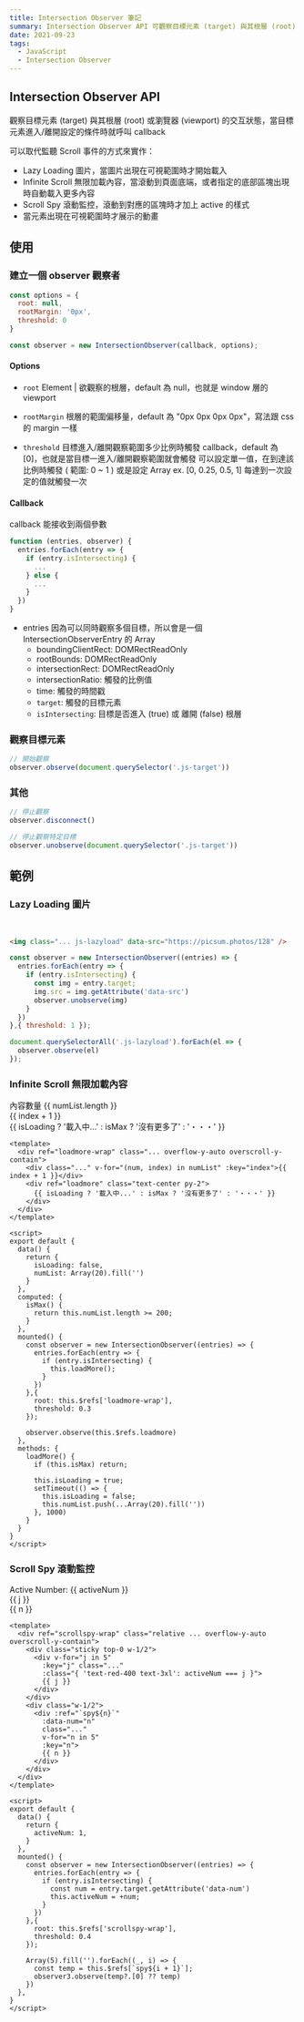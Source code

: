 ```yaml
---
title: Intersection Observer 筆記
summary: Intersection Observer API 可觀察目標元素 (target) 與其根層 (root) 或瀏覽器 (viewport) 的交互狀態，當目標元素進入/離開設定的條件時就呼叫 callback
date: 2021-09-23
tags: 
  - JavaScript
  - Intersection Observer
---
```


## Intersection Observer API
觀察目標元素 (target) 與其根層 (root) 或瀏覽器 (viewport) 的交互狀態，當目標元素進入/離開設定的條件時就呼叫 callback

可以取代監聽 Scroll 事件的方式來實作：
- Lazy Loading 圖片，當圖片出現在可視範圍時才開始載入
- Infinite Scroll 無限加載內容，當滾動到頁面底端，或者指定的底部區塊出現時自動載入更多內容
- Scroll Spy 滾動監控，滾動到對應的區塊時才加上 active 的樣式
- 當元素出現在可視範圍時才展示的動畫

## 使用
### 建立一個 observer 觀察者
```js
const options = {
  root: null,
  rootMargin: '0px',
  threshold: 0
}

const observer = new IntersectionObserver(callback, options);
```

#### Options

- `root`
Element | 欲觀察的根層，default 為 null，也就是 window 層的 viewport

- `rootMargin`
根層的範圍偏移量，default 為 "0px 0px 0px 0px"，寫法跟 css 的 margin 一樣

- `threshold`
目標進入/離開觀察範圍多少比例時觸發 callback，default 為 [0]，也就是當目標一進入/離開觀察範圍就會觸發
可以設定單一值，在到達該比例時觸發 ( 範圍: 0 ~ 1 )
或是設定 Array ex. [0, 0.25, 0.5, 1] 每達到一次設定的值就觸發一次

#### Callback
callback 能接收到兩個參數
```js
function (entries, observer) {
  entries.forEach(entry => {
    if (entry.isIntersecting) {
      ...
    } else {
      ...
    }
  })
}
```

- entries
因為可以同時觀察多個目標，所以會是一個 IntersectionObserverEntry 的 Array
  - boundingClientRect: DOMRectReadOnly
  - rootBounds: DOMRectReadOnly
  - intersectionRect: DOMRectReadOnly
  - intersectionRatio: 觸發的比例值
  - time: 觸發的時間戳
  - `target`: 觸發的目標元素
  - `isIntersecting`: 目標是否進入 (true) 或 離開 (false) 根層

### 觀察目標元素
```js
// 開始觀察
observer.observe(document.querySelector('.js-target'))
```

### 其他
```js
// 停止觀察
observer.disconnect()

// 停止觀察特定目標
observer.unobserve(document.querySelector('.js-target'))
```

## 範例
### Lazy Loading 圖片

<img class="block w-32 h-32 bg-gray-400 js-lazyload mt-2" data-src="https://picsum.photos/64" />
<img class="block w-64 h-64 bg-gray-400 js-lazyload" data-src="https://picsum.photos/128" />
<img class="block w-80 h-80 bg-gray-400 js-lazyload" data-src="https://picsum.photos/256" />

```html
<img class="... js-lazyload" data-src="https://picsum.photos/128" />
```

```js
const observer = new IntersectionObserver((entries) => {
  entries.forEach(entry => {
    if (entry.isIntersecting) {
      const img = entry.target;
      img.src = img.getAttribute('data-src')
      observer.unobserve(img)
    }
  })
},{ threshold: 1 });

document.querySelectorAll('.js-lazyload').forEach(el => {
  observer.observe(el)
});
```

### Infinite Scroll 無限加載內容

<div>內容數量 {{ numList.length }}</div>
<div ref="loadmore-wrap" class="relative my-2 border-solid border h-64 overflow-y-auto overscroll-y-contain">
  <div class="border-solid border-t-0 border-l-0 border-r-0 border-b px-4 py-2" v-for="(num, index) in numList" :key="index">{{ index + 1 }}</div>
  <div ref="loadmore" class="text-center py-2">{{ isLoading ? '載入中...' : isMax ? '沒有更多了' : '・・・' }}</div>
</div>

```vue
<template>
  <div ref="loadmore-wrap" class="... overflow-y-auto overscroll-y-contain">
    <div class="..." v-for="(num, index) in numList" :key="index">{{ index + 1 }}</div>
    <div ref="loadmore" class="text-center py-2">
      {{ isLoading ? '載入中...' : isMax ? '沒有更多了' : '・・・' }}
    </div>
  </div>
</template>

<script>
export default {
  data() {
    return {
      isLoading: false,
      numList: Array(20).fill('')
    }
  },
  computed: {
    isMax() {
      return this.numList.length >= 200;
    }
  },
  mounted() {
    const observer = new IntersectionObserver((entries) => {
      entries.forEach(entry => {
        if (entry.isIntersecting) {
          this.loadMore();
        }
      })
    },{ 
      root: this.$refs['loadmore-wrap'],
      threshold: 0.3 
    });

    observer.observe(this.$refs.loadmore)
  },
  methods: {
    loadMore() {
      if (this.isMax) return;

      this.isLoading = true;
      setTimeout(() => {
        this.isLoading = false;
        this.numList.push(...Array(20).fill(''))
      }, 1000)
    }
  }
}
</script>
```

### Scroll Spy 滾動監控
<div>Active Number: {{ activeNum }}</div>
<div ref="scrollspy-wrap" class="relative my-2 border-solid border flex h-72 overflow-y-auto overscroll-y-contain">
  <div class="sticky top-0 w-1/2">
    <div v-for="j in 5" :key="j" class="block px-4 py-1 text-lg" :class="{ 'text-red-400 text-3xl': activeNum === j }">{{ j }}</div>
  </div>
  <div class="w-1/2">
    <div :ref="`spy${n}`" :data-num="n" class="h-72 text-center flex items-center justify-center font-bold text-5xl text-black" :class="bgList[n - 1]" v-for="n in 5" :key="n">
      {{ n }}
    </div>
  </div>
</div>

```vue
<template>
  <div ref="scrollspy-wrap" class="relative ... overflow-y-auto overscroll-y-contain">
    <div class="sticky top-0 w-1/2">
      <div v-for="j in 5" 
        :key="j" class="..." 
        :class="{ 'text-red-400 text-3xl': activeNum === j }">
        {{ j }}
      </div>
    </div>
    <div class="w-1/2">
      <div :ref="`spy${n}`" 
        :data-num="n" 
        class="..." 
        v-for="n in 5" 
        :key="n">
        {{ n }}
      </div>
    </div>
  </div>
</template>

<script>
export default {
  data() {
    return {
      activeNum: 1,
    }
  },
  mounted() {
    const observer = new IntersectionObserver((entries) => {
      entries.forEach(entry => {
        if (entry.isIntersecting) {
          const num = entry.target.getAttribute('data-num')
          this.activeNum = +num;
        }
      })
    },{ 
      root: this.$refs['scrollspy-wrap'],
      threshold: 0.4
    });

    Array(5).fill('').forEach((_, i) => {
      const temp = this.$refs[`spy${i + 1}`];
      observer3.observe(temp?.[0] ?? temp)
    })
  },
}
</script>
```


<script>
export default {
  data() {
    return {
      activeNum: 1,
      bgList: [
        'bg-green-100',
        'bg-green-200',
        'bg-green-300',
        'bg-green-400',
        'bg-green-500',
      ],
      isLoading: false,
      numList: Array(20).fill('')
    }
  },
  computed: {
    isMax() {
      return this.numList.length >= 200;
    }
  },
  mounted() {
    const observer = new IntersectionObserver((entries) => {
      entries.forEach(entry => {
        if (entry.isIntersecting) {
          const img = entry.target;
          img.src = img.getAttribute('data-src')
          observer.unobserve(img)
        }
      })
    },{ threshold: 1 });

    document.querySelectorAll('.js-lazyload').forEach(el => {
      observer.observe(el)
    });

    const observer2 = new IntersectionObserver((entries) => {
      entries.forEach(entry => {
        if (entry.isIntersecting) {
          this.loadMore();
        }
      })
    },{ 
      root: this.$refs['loadmore-wrap'],
      threshold: 0.3 
    });

    observer2.observe(this.$refs.loadmore)

    console.log(this.$refs)
    const observer3 = new IntersectionObserver((entries) => {
      entries.forEach(entry => {
        if (entry.isIntersecting) {
          const num = entry.target.getAttribute('data-num')
          this.activeNum = +num;
        }
      })
    },{ 
      root: this.$refs['scrollspy-wrap'],
      threshold: 0.4
    });

    Array(5).fill('').forEach((_, i) => {
      const temp = this.$refs[`spy${i + 1}`];
      observer3.observe(temp?.[0] ?? temp)
    })
  },
  methods: {
    loadMore() {
      if (this.isMax) return;
      
      this.isLoading = true;
      setTimeout(() => {
        this.isLoading = false;
        this.numList.push(...Array(20).fill(''))
      }, 1000)
    }
  }
}
</script>

<style lang="postcss" scoped>
.overflow-y-auto::-webkit-scrollbar {
  width: 7px;
  background-color: #fff;
}
.overflow-y-auto::-webkit-scrollbar-thumb {
  @apply bg-green-400;
  border-radius: 3px;
}

</style>